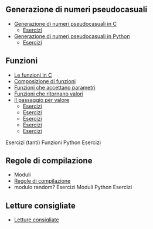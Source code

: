 ## Generazione di numeri pseudocasuali
* [Generazione di numeri pseudocasuali in C](random/rand.md)
  * [Esercizi](random/esercizio-rand.md)
* [Generazione di numeri pseudocasuali in Python](random/rand-py.md)
  * [Esercizi](random/esercizio-dado.md)

## Funzioni
* [Le funzioni in C](funzioni/funzioni.md)
* [Composizione di funzioni](funzioni/composizione.md)
* [Funzioni che accettano parametri](funzioni/parametri.md)
* [Funzioni che ritornano valori](funzioni/ritorno.md)
* [Il passaggio per valore](funzioni/passaggio-valore.md)
  * [Esercizi](funzioni/esercizio-conversioni.md)
  * [Esercizi](funzioni/esercizio-conversioni2.md)
  * [Esercizi](funzioni/esercizio-aree.md)
  * [Esercizi](funzioni/esercizio-ipotenusa.md)
  * [Esercizi](funzioni/esercizio-invertecifre.md)




Esercizi (tanti)
Funzioni Python
Esercizi
## Regole di compilazione
* Moduli
* [Regole di compilazione](make2/compilazione.md)
* modulo random?
Esercizi
Moduli Python
Esercizi

## Letture consigliate
* [Letture consigliate](letture.md)
